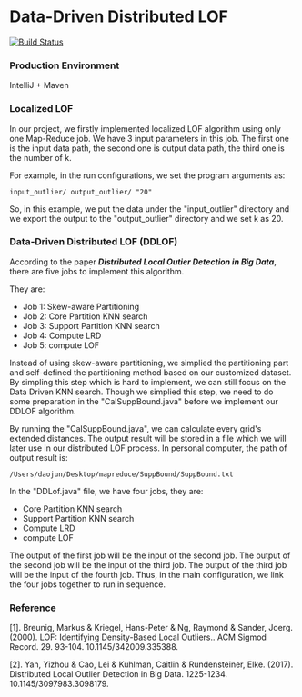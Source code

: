 # Data-Driven Distributed LOF 

[![Build Status](https://travis-ci.org/joemccann/dillinger.svg?branch=master)](https://travis-ci.org/joemccann/dillinger)

### Production Environment 
IntelliJ + Maven

### Localized LOF
In our project, we firstly implemented localized LOF algorithm using only one Map-Reduce job. We have 3 input parameters in this job. The first one is the input data path, the second one is output data path, the third one is the number of k. 

For example, in the run configurations, we set the program arguments as:

```
input_outlier/ output_outlier/ "20"
```

So, in this example, we put the data under the "input_outlier" directory and we export the output to the "output_outlier" directory and we set k as 20.

### Data-Driven Distributed LOF (DDLOF)

According to the paper ***Distributed Local Outier Detection in Big Data***, there are five jobs to implement this algorithm.

They are:

* Job 1: Skew-aware Partitioning
* Job 2: Core Partition KNN search
* Job 3: Support Partition KNN search 
* Job 4: Compute LRD
* Job 5: compute LOF

Instead of using skew-aware partitioning, we simplied the partitioning part and self-defined the partitioning method based on our customized dataset. By simpling this step which is hard to implement, we can still focus on the Data Driven KNN search. Though we simplied this step, we need to do some preparation in the "CalSuppBound.java" before we implement our DDLOF algorithm.

By running the "CalSuppBound.java", we can calculate every grid's extended distances. The output result will be stored in a file which we will later use in our distributed LOF process. In personal computer, the path of output result is:

```
/Users/daojun/Desktop/mapreduce/SuppBound/SuppBound.txt
```

In the "DDLof.java" file, we have four jobs, they are:

* Core Partition KNN search
* Support Partition KNN search 
* Compute LRD
* compute LOF

The output of the first job will be the input of the second job. The output of the second job will be the input of the third job. The output of the third job will be the input of the fourth job. Thus, in the main configuration, we link the four jobs together to run in sequence. 

### Reference
[1]. Breunig, Markus & Kriegel, Hans-Peter & Ng, Raymond & Sander, Joerg. (2000). LOF: Identifying Density-Based Local Outliers.. ACM Sigmod Record. 29. 93-104. 10.1145/342009.335388. 

[2]. Yan, Yizhou & Cao, Lei & Kuhlman, Caitlin & Rundensteiner, Elke. (2017). Distributed Local Outlier Detection in Big Data. 1225-1234. 10.1145/3097983.3098179. 


